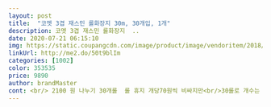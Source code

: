 ```yaml
---
layout: post 
title:  "코멧 3겹 재스민 롤화장지 30m, 30개입, 1개" 
description: 코멧 3겹 재스민 롤화장지  ..
date: 2020-07-21 06:15:10 
img: https://static.coupangcdn.com/image/product/image/vendoritem/2018/12/21/4219933684/9e250a73-9339-479f-9e88-b657e353ca96.jpg 
linkUrl: http://me2.do/50t9blIm 
categories: [1002] 
color: 353535 
price: 9890 
author: brandMaster 
cont: <br/> 2100 원 나누기 30개롤  롤 휴지 개당70원씩 비싸지만<br/>30롤로 개수는 같음<br/>3겹<br/>3겹이기는 하지만 얇은편<br/>ps  내똥꼬는 안소중하니까.<br/> ㅠㅠ<br/>[결어/판매자에게]<br/>[구매동기]<br/>[단점/보강]<br/>[상품사용후기]<br/>[장점/특징]<br/>가격 8900원과 11000원으로<br/>가끔 생각을 해요ㅋㅋㅋㅋㅋㅋㅋ<br/>가성비<br/>가성비 떨어짐<br/>거칠기와 비데후 사용을 권장하는거로 보아<br/> 
---
```

 